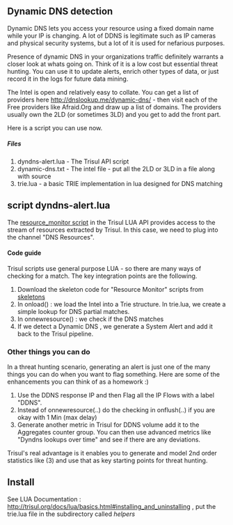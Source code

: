 Dynamic DNS detection
---------------------

Dynamic DNS lets you access your resource using a fixed domain name while your IP is changing. A lot of DDNS is legitimate such as IP cameras and physical security systems, but a lot of it is used for nefarious purposes.  

Presence of dynamic DNS in your organizations traffic definitely warrants a closer look at whats going on.  Think of it is a low cost but essential threat hunting. You can use it to update alerts, enrich other types of data, or just record it in the logs for future data mining.

The Intel is open and  relatively easy to collate. You can get a  list of providers here http://dnslookup.me/dynamic-dns/ - then visit each of the Free providers like Afraid.Org and draw up a list of domains.  The providers usually own the 2LD (or sometimes 3LD) and you get to add the front part.

Here is a script you can use now. 

##### Files

1. dyndns-alert.lua - The Trisul API script
2. dynamic-dns.txt - The intel file - put all the 2LD or 3LD in a file along with source
3. trie.lua - a basic TRIE implementation in lua designed for DNS matching 


## script dyndns-alert.lua

The [resource_monitor script](http://trisul.org/docs/lua/resource_monitor.html) in the Trisul LUA API provides access to the stream of resources extracted by Trisul. In this case, we need to plug into the channel "DNS Resources". 


#### Code guide 

Trisul scripts use general purpose LUA - so there are many ways of checking for a match. The key integration points are the following. 

1. Download the skeleton code for "Resource Monitor" scripts from [skeletons](https://github.com/trisulnsm/trisul-scripts/tree/master/lua/skeletons) 
1. In onload() : we load the Intel into a Trie structure. In trie.lua, we create a simple lookup for DNS partial matches.
2. In onnewresource() : we check if the DNS matches
3. If we detect a Dynamic DNS , we generate a System Alert and add it back to the Trisul pipeline.


### Other things you can do 

In a threat hunting scenario, generating an alert is just one of the many things you can do when you want to flag something.  Here are some of the enhancements you can think of as a homework :)

1. Use the DDNS response IP and then Flag all the IP Flows with a label "DDNS". 
2. Instead of onnewresource(..)  do the checking in onflush(..) if you are okay with 1 Min (max delay)
3. Generate another metric in Trisul for DDNS volume add it to the Aggregates counter group. You can then use advanced metrics like "Dyndns lookups over time" and see if there are any deviations. 

Trisul's real advantage is it enables you to generate and model 2nd order statistics like (3) and use that as key starting points for threat hunting.


##  Install 

See LUA Documentation : http://trisul.org/docs/lua/basics.html#installing_and_uninstalling , put the trie.lua file in the subdirectory called  _helpers_

